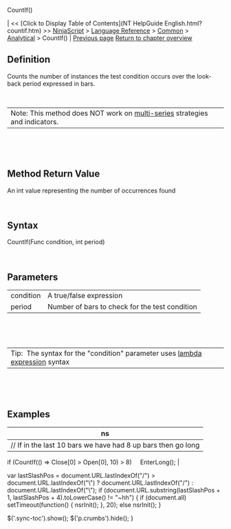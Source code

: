 ﻿










 


CountIf()







| &lt;&lt; [Click to Display Table of Contents](NT HelpGuide English.html?countif.htm) &gt;&gt;
 [NinjaScript](ninjascript.htm) &gt; [Language Reference](language_reference_wip.htm) &gt; [Common](common.htm) &gt; [Analytical](market_data.htm) &gt;
CountIf() | [Previous page](approxcompare.htm)
[Return to chapter overview](market_data.htm)










Definition
----------


Counts the number of instances the test condition occurs over the look-back period expressed in bars.


 




|  |
| --- |
| Note: This method does NOT work on [multi-series](multi-time_frame__instruments.htm) strategies and indicators.  |



 


 


Method Return Value
-------------------


An int value representing the number of occurrences found


 


Syntax
------


CountIf(Func<bool> condition, int period)  

 


Parameters
----------




|  |  |
| --- | --- |
| condition | A true/false expression |
| period | Number of bars to check for the test condition |



 


 




|  |
| --- |
| Tip:  The syntax for the "condition" parameter uses [lambda expression](http://msdn.microsoft.com/en-us/library/bb397687.aspx) syntax |



 


 


Examples
--------




| ns |
| --- |
| // If in the last 10 bars we have had 8 up bars then go long
if (CountIf(() =&gt; Close[0] &gt; Open[0], 10) &gt; 8)
     EnterLong(); |






 
 var lastSlashPos = document.URL.lastIndexOf("/") &gt; document.URL.lastIndexOf("\\") ? document.URL.lastIndexOf("/") : document.URL.lastIndexOf("\\");
 if (document.URL.substring(lastSlashPos + 1, lastSlashPos + 4).toLowerCase() != "~hh") {
 if (document.all) setTimeout(function() {
 nsrInit();
 }, 20);
 else nsrInit();
 }
 
 
 $('.sync-toc').show();
 $('p.crumbs').hide();
 }
 
 
 



</bool>